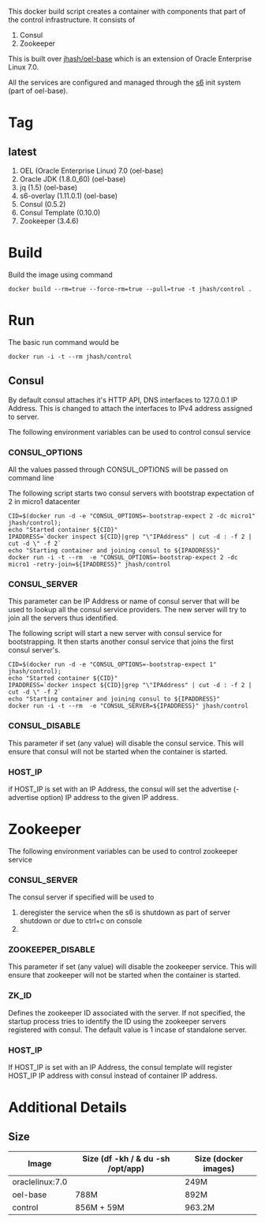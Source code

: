 This docker build script creates a container with components that part of the control infrastructure. It consists of
1. Consul 
2. Zookeeper

This is built over [jhash/oel-base](https://github.com/shekhar-jha/docker/tree/master/jhash-base) which is an extension of Oracle Enterprise Linux 7.0.

All the services are configured and managed through the [s6](http://skarnet.org/software/s6/) init system (part of oel-base).

# Tag
## latest 
1. OEL (Oracle Enterprise Linux) 7.0 (oel-base)
2. Oracle JDK (1.8.0_60) (oel-base)
3. jq (1.5) (oel-base)
4. s6-overlay (1.11.0.1) (oel-base)
5. Consul (0.5.2)
6. Consul Template (0.10.0)
7. Zookeeper (3.4.6)

# Build
Build the image using command
```
docker build --rm=true --force-rm=true --pull=true -t jhash/control .
```

# Run

The basic run command would be
```
docker run -i -t --rm jhash/control
```

## Consul

By default consul attaches it's HTTP API, DNS interfaces to 127.0.0.1 IP Address. This is changed to attach the interfaces to IPv4 address assigned to server.


The following environment variables can be used to control consul service

### CONSUL_OPTIONS
All the values passed through CONSUL_OPTIONS will be passed on command line

The following script starts two consul servers with bootstrap expectation of 2 in micro1 datacenter

```
CID=$(docker run -d -e "CONSUL_OPTIONS=-bootstrap-expect 2 -dc micro1" jhash/control);
echo "Started container ${CID}"
IPADDRESS=`docker inspect ${CID}|grep "\"IPAddress" | cut -d : -f 2 | cut -d \" -f 2`
echo "Starting container and joining consul to ${IPADDRESS}"
docker run -i -t --rm  -e "CONSUL_OPTIONS=-bootstrap-expect 2 -dc micro1 -retry-join=${IPADDRESS}" jhash/control
```

### CONSUL_SERVER
This parameter can be IP Address or name of consul server that will be used to lookup all the consul service providers. The new server will try to join all the servers thus identified.

The following script will start a new server with consul service for bootstrapping. It then starts another consul service that joins the first consul server's.

```
CID=$(docker run -d -e "CONSUL_OPTIONS=-bootstrap-expect 1" jhash/control);
echo "Started container ${CID}"
IPADDRESS=`docker inspect ${CID}|grep "\"IPAddress" | cut -d : -f 2 | cut -d \" -f 2`
echo "Starting container and joining consul to ${IPADDRESS}"
docker run -i -t --rm  -e "CONSUL_SERVER=${IPADDRESS}" jhash/control
```
### CONSUL_DISABLE
This parameter if set (any value) will disable the consul service. This will ensure that consul will not be started when the container is started.

### HOST_IP
if HOST_IP is set with an IP Address, the consul will set the advertise (-advertise option) IP address to the given IP address.

# Zookeeper

The following environment variables can be used to control zookeeper service

### CONSUL_SERVER
The consul server if specified will be used to 
1. deregister the service when the s6 is shutdown as part of server shutdown or due to ctrl+c on console
2. 

### ZOOKEEPER_DISABLE
This parameter if set (any value) will disable the zookeeper service. This will ensure that zookeeper will not be started when the container is started.

### ZK_ID
Defines the zookeeper ID associated with the server. If not specified, the startup process tries to identify the ID using the zookeeper servers registered with consul. The default value is 1 incase of standalone server.

### HOST_IP
If HOST_IP is set with an IP Address, the consul template will register HOST_IP IP address with consul instead of container IP address.

# Additional Details

## Size
|Image | Size (df -kh / & du -sh /opt/app) | Size (docker images) |
|------|-----------------------------------|----------------------|
|oraclelinux:7.0 |  | 249M |
| oel-base       | 788M | 892M |
| control        | 856M + 59M | 963.2M |

